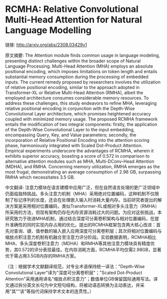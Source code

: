 # RCMHA: Relative Convolutional Multi-Head Attention for Natural Language Modelling

链接: http://arxiv.org/abs/2308.03429v1

原文摘要:
The Attention module finds common usage in language modeling, presenting
distinct challenges within the broader scope of Natural Language Processing.
Multi-Head Attention (MHA) employs an absolute positional encoding, which
imposes limitations on token length and entails substantial memory consumption
during the processing of embedded inputs. The current remedy proposed by
researchers involves the utilization of relative positional encoding, similar
to the approach adopted in Transformer-XL or Relative Multi-Head Attention
(RMHA), albeit the employed architecture consumes considerable memory
resources. To address these challenges, this study endeavors to refine MHA,
leveraging relative positional encoding in conjunction with the Depth-Wise
Convolutional Layer architecture, which promises heightened accuracy coupled
with minimized memory usage. The proposed RCMHA framework entails the
modification of two integral components: firstly, the application of the
Depth-Wise Convolutional Layer to the input embedding, encompassing Query, Key,
and Value parameters; secondly, the incorporation of Relative Positional
Encoding into the attention scoring phase, harmoniously integrated with Scaled
Dot-Product Attention. Empirical experiments underscore the advantages of
RCMHA, wherein it exhibits superior accuracy, boasting a score of 0.572 in
comparison to alternative attention modules such as MHA, Multi-DConv-Head
Attention (MDHA), and RMHA. Concerning memory utilization, RMHA emerges as the
most frugal, demonstrating an average consumption of 2.98 GB, surpassing RMHA
which necessitates 3.5 GB.

中文翻译:
注意力模块在语言建模中应用广泛，但在自然语言处理的更广泛领域中仍面临独特挑战。多头注意力机制（MHA）采用绝对位置编码，这种机制不仅限制了标记序列的长度，还会在处理嵌入输入时消耗大量内存。当前研究者提出的解决方案是采用相对位置编码，类似Transformer-XL或相对多头注意力（RMHA）所采用的方法，但现有架构仍存在内存资源消耗过大的问题。为应对这些挑战，本研究致力于改进MHA机制，通过结合深度可分离卷积架构与相对位置编码，在提升准确性的同时实现内存占用的优化。提出的RCMHA框架包含两大核心改进：首先对查询、键、值参数的输入嵌入应用深度可分离卷积层；其次将相对位置编码与缩放点积注意力机制有机融合至注意力评分阶段。实验数据表明，RCMHA相比MHA、多头深度卷积注意力（MDHA）和RMHA等其他注意力模块具有精度优势，其0.572的评分表现最佳。在内存消耗方面，RCMHA平均仅需2.98GB，显著优于需占用3.5GB内存的RMHA方案。

（注：根据学术文献翻译规范，对专业术语保持统一译法："Depth-Wise Convolutional Layer"译为"深度可分离卷积层"；"Scaled Dot-Product Attention"采用通用译名"缩放点积注意力"；数值单位GB保留国际通用写法。译文通过拆分英文长句为中文短句结构，将被动语态转换为主动表达，并采用"其""该"等指代词保持学术文本的连贯性。）
